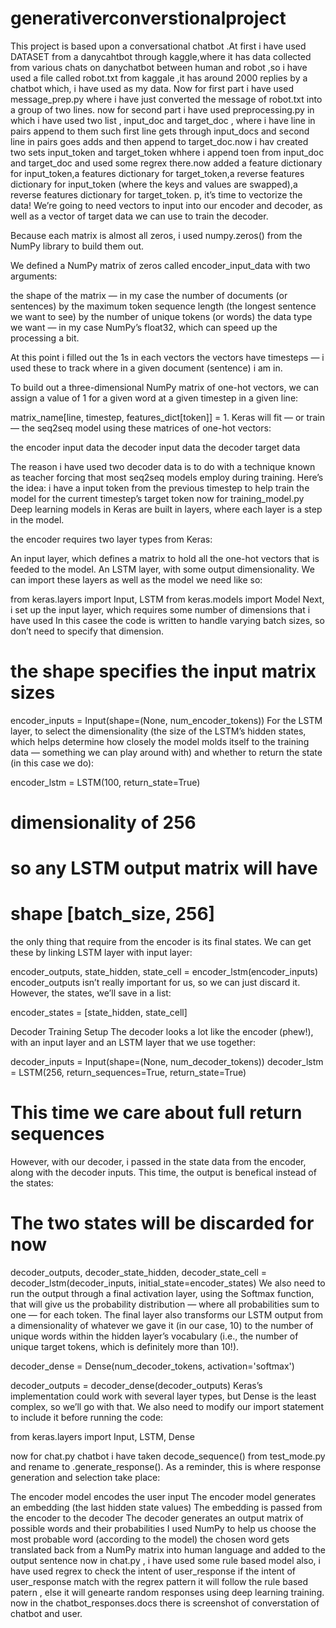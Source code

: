 # generativerconverstionalproject
This project is based upon a conversational chatbot .At first i have used DATASET from a danycahtbot through kaggle,where it has data collected from various chats on danychatbot between human and robot ,so i have used a file called robot.txt from kaggale ,it has around 2000 replies by a chatbot which, i have used as my data.
Now for first part i have used message_prep.py where i have just converted the message of robot.txt into a group of two lines.
now for second part i have used preprocessing.py in which i have used two list , input_doc and target_doc , where i have line in pairs append to them such first line gets through input_docs and second line  in pairs goes adds <start> and <end> then append  to target_doc.now i hav created two sets input_token and target_token whhere i append toen from input_doc and target_doc and used some regrex there.now added a feature dictionary for input_token,a features dictionary for 
 target_token,a reverse features dictionary for input_token (where the keys and values are swapped),a reverse features dictionary for target_token.
  p, it’s time to vectorize the data! We’re going to need vectors to input into our encoder and decoder, as well as a vector of target data we can use to train the decoder.

Because each matrix is almost all zeros, i used numpy.zeros() from the NumPy library to build them out.

We defined a NumPy matrix of zeros called encoder_input_data with two arguments:

the shape of the matrix — in my case the number of documents (or sentences) by the maximum token sequence length (the longest sentence we want to see) by the number of unique tokens (or words)
the data type we want — in my case NumPy’s float32, which can speed up the processing a bit.


At this point i   filled out the 1s in each vectors
the vectors have timesteps — i used these to track where in a given document (sentence) i am in.

To build out a three-dimensional NumPy matrix of one-hot vectors, we can assign a value of 1 for a given word at a given timestep in a given line:

matrix_name[line, timestep, features_dict[token]] = 1.
Keras will fit — or train — the seq2seq model using these matrices of one-hot vectors:

the encoder input data
the decoder input data
the decoder target data

The reason i have used two decoder data is  to do with a technique known as teacher forcing that most seq2seq models employ during training. Here’s the idea: i have a  input token from the previous timestep to help train the model for the current timestep’s target token
now for training_model.py
Deep learning models in Keras are built in layers, where each layer is a step in the model.

the encoder requires two layer types from Keras:

An input layer, which defines a matrix to hold all the one-hot vectors that is feeded to the model.
An LSTM layer, with some output dimensionality.
We can import these layers as well as the model we need like so:

from keras.layers import Input, LSTM
from keras.models import Model
Next, i set up the input layer, which requires some number of dimensions that i have used In this casee the code is written to handle varying batch sizes, so  don’t need to specify that dimension.

# the shape specifies the input matrix sizes
encoder_inputs = Input(shape=(None, num_encoder_tokens))
For the LSTM layer,  to select the dimensionality (the size of the LSTM’s hidden states, which helps determine how closely the model molds itself to the training data — something we can play around with) and whether to return the state (in this case we do):

encoder_lstm = LSTM(100, return_state=True)
#  dimensionality of 256
# so any LSTM output matrix will have 
# shape [batch_size, 256]
 the only thing that require  from the encoder is its final states. We can get these by linking  LSTM layer with  input layer:

encoder_outputs, state_hidden, state_cell = encoder_lstm(encoder_inputs)
encoder_outputs isn’t really important for us, so we can just discard it. However, the states, we’ll save in a list:

encoder_states = [state_hidden, state_cell]

Decoder Training Setup
The decoder looks a lot like the encoder (phew!), with an input layer and an LSTM layer that we use together:

decoder_inputs = Input(shape=(None, num_decoder_tokens))
decoder_lstm = LSTM(256, return_sequences=True, return_state=True)
# This time we care about full return sequences
However, with our decoder, i passed in the state data from the encoder, along with the decoder inputs. This time, the output is benefical  instead of the states:

# The two states will be discarded for now
decoder_outputs, decoder_state_hidden, decoder_state_cell = 
    decoder_lstm(decoder_inputs, initial_state=encoder_states)
We also need to run the output through a final activation layer, using the Softmax function, that will give us the probability distribution — where all probabilities sum to one — for each token. The final layer also transforms our LSTM output from a dimensionality of whatever we gave it (in our case, 10) to the number of unique words within the hidden layer’s vocabulary (i.e., the number of unique target tokens, which is definitely more than 10!).

decoder_dense = Dense(num_decoder_tokens, activation='softmax')

decoder_outputs = decoder_dense(decoder_outputs)
Keras’s implementation could work with several layer types, but Dense is the least complex, so we’ll go with that. We also need to modify our import statement to include it before running the code:

from keras.layers import Input, LSTM, Dense

now for chat.py
chatbot i have taken   decode_sequence() from test_mode.py and rename  to .generate_response(). As a reminder, this is where response generation and selection take place:

The encoder model encodes the user input
The encoder model generates an embedding (the last hidden state values)
The embedding is passed from the encoder to the decoder
The decoder generates an output matrix of possible words and their probabilities
I used NumPy to help us choose the most probable word (according to the model)
the chosen word gets translated back from a NumPy matrix into human language and added to the output sentence
now in chat.py , i have used some rule based model also, i have used regrex to check the intent of user_response if the intent of user_response match with the regrex pattern it will follow the rule based patern , else it will genearte random responses using deep learning training.
now in the chatbot_responses.docs there is screenshot of converstation of chatbot and user.
